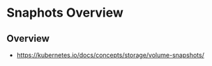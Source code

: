 # Snaphots Overview 

## Overview 

  * https://kubernetes.io/docs/concepts/storage/volume-snapshots/

